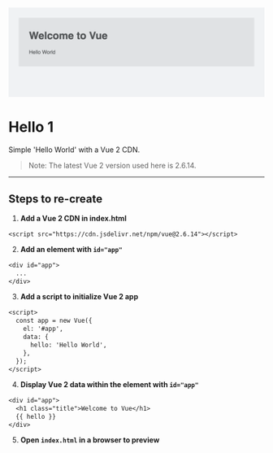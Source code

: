 <img src="screenshot.png" alt="" style="margin: 0 auto; max-width: 100%;" />


# Hello 1

Simple 'Hello World' with a Vue 2 CDN.

> Note: The latest Vue 2 version used here is 2.6.14.

---

## Steps to re-create

1. **Add a Vue 2 CDN in index.html**

```
<script src="https://cdn.jsdelivr.net/npm/vue@2.6.14"></script>
```


2. **Add an element with `id="app"`**

```
<div id="app">
  ...
</div>
```


3. **Add a script to initialize Vue 2 app**

```
<script>
  const app = new Vue({
    el: '#app',
    data: {
      hello: 'Hello World',
    },
  });
</script>
```


4. **Display Vue 2 data within the element with `id="app"`**

```
<div id="app">
  <h1 class="title">Welcome to Vue</h1>
  {{ hello }}
</div>
```


5. **Open `index.html` in a browser to preview**
